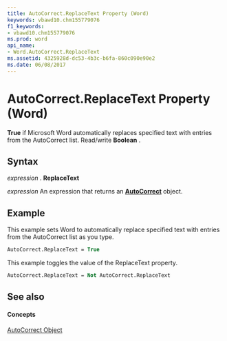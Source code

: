 ```yaml
---
title: AutoCorrect.ReplaceText Property (Word)
keywords: vbawd10.chm155779076
f1_keywords:
- vbawd10.chm155779076
ms.prod: word
api_name:
- Word.AutoCorrect.ReplaceText
ms.assetid: 4325928d-dc53-4b3c-b6fa-860c090e90e2
ms.date: 06/08/2017
---
```



# AutoCorrect.ReplaceText Property (Word)

 **True** if Microsoft Word automatically replaces specified text with entries from the AutoCorrect list. Read/write **Boolean** .


## Syntax

 _expression_ . **ReplaceText**

 _expression_ An expression that returns an **[AutoCorrect](Word.AutoCorrect.md)** object.


## Example

This example sets Word to automatically replace specified text with entries from the AutoCorrect list as you type.


```vb
AutoCorrect.ReplaceText = True
```

This example toggles the value of the ReplaceText property.




```vb
AutoCorrect.ReplaceText = Not AutoCorrect.ReplaceText
```


## See also


#### Concepts


[AutoCorrect Object](Word.AutoCorrect.md)

